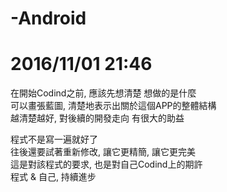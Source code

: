 # -Android
# 2016/11/01 21:46  
在開始Codind之前, 應該先想清楚 想做的是什麼  
可以畫張藍圖, 清楚地表示出關於這個APP的整體結構  
越清楚越好, 對後續的開發走向 有很大的助益  
  
程式不是寫一遍就好了  
往後還要試著重新修改, 讓它更精簡, 讓它更完美  
這是對該程式的要求, 也是對自己Codind上的期許  
程式 & 自己, 持續進步
